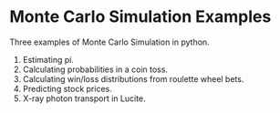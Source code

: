 # Monte Carlo Simulation Examples

Three examples of Monte Carlo Simulation in python.

1.  Estimating pi.
2.  Calculating probabilities in a coin toss.
3.  Calculating win/loss distributions from roulette wheel bets.
4.  Predicting stock prices.
5.  X-ray photon transport in Lucite.
